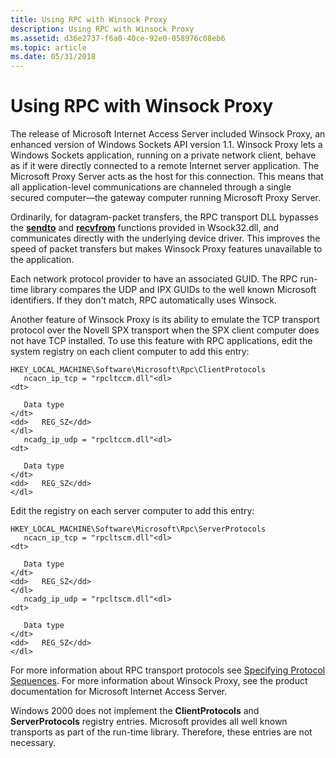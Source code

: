 ```yaml
---
title: Using RPC with Winsock Proxy
description: Using RPC with Winsock Proxy
ms.assetid: d36e2737-f6a0-40ce-92e0-058976c08eb6
ms.topic: article
ms.date: 05/31/2018
---
```


# Using RPC with Winsock Proxy

The release of Microsoft Internet Access Server included Winsock Proxy, an enhanced version of Windows Sockets API version 1.1. Winsock Proxy lets a Windows Sockets application, running on a private network client, behave as if it were directly connected to a remote Internet server application. The Microsoft Proxy Server acts as the host for this connection. This means that all application-level communications are channeled through a single secured computer—the gateway computer running Microsoft Proxy Server.

Ordinarily, for datagram-packet transfers, the RPC transport DLL bypasses the [**sendto**](https://docs.microsoft.com/windows/desktop/api/winsock/nf-winsock-sendto) and [**recvfrom**](https://docs.microsoft.com/windows/desktop/api/winsock/nf-winsock-recvfrom) functions provided in Wsock32.dll, and communicates directly with the underlying device driver. This improves the speed of packet transfers but makes Winsock Proxy features unavailable to the application.

Each network protocol provider to have an associated GUID. The RPC run-time library compares the UDP and IPX GUIDs to the well known Microsoft identifiers. If they don't match, RPC automatically uses Winsock.

Another feature of Winsock Proxy is its ability to emulate the TCP transport protocol over the Novell SPX transport when the SPX client computer does not have TCP installed. To use this feature with RPC applications, edit the system registry on each client computer to add this entry:

```
HKEY_LOCAL_MACHINE\Software\Microsoft\Rpc\ClientProtocols
   ncacn_ip_tcp = "rpcltccm.dll"<dl>
<dt>

   Data type
</dt>
<dd>   REG_SZ</dd>
</dl>
   ncadg_ip_udp = "rpcltccm.dll"<dl>
<dt>

   Data type
</dt>
<dd>   REG_SZ</dd>
</dl>
```

Edit the registry on each server computer to add this entry:

```
HKEY_LOCAL_MACHINE\Software\Microsoft\Rpc\ServerProtocols
   ncacn_ip_tcp = "rpcltscm.dll"<dl>
<dt>

   Data type
</dt>
<dd>   REG_SZ</dd>
</dl>
   ncadg_ip_udp = "rpcltscm.dll"<dl>
<dt>

   Data type
</dt>
<dd>   REG_SZ</dd>
</dl>
```

For more information about RPC transport protocols see [Specifying Protocol Sequences](specifying-protocol-sequences.md). For more information about Winsock Proxy, see the product documentation for Microsoft Internet Access Server.

Windows 2000 does not implement the **ClientProtocols** and **ServerProtocols** registry entries. Microsoft provides all well known transports as part of the run-time library. Therefore, these entries are not necessary.

 

 




